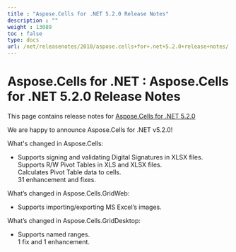 ```yaml
---
title : "Aspose.Cells for .NET 5.2.0 Release Notes" 
description : "" 
weight : 13089 
toc : false
type: docs
url: /net/releasenotes/2010/aspose.cells+for+.net+5.2.0+release+notes/
---
```


# Aspose.Cells for .NET : Aspose.Cells for .NET 5.2.0 Release Notes


This page contains release notes for [Aspose.Cells for .NET 5.2.0](http://www.aspose.com/downloads/cells/net/new-releases/aspose.cells-for-.net-5.2.0/)

We are happy to announce Aspose.Cells for .NET v5.2.0!

What's changed in Aspose.Cells:

*   Supports signing and validating Digital Signatures in XLSX files.  
    Supports R/W Pivot Tables in XLS and XLSX files.  
    Calculates Pivot Table data to cells.  
    31 enhancement and fixes.

What’s changed in Aspose.Cells.GridWeb:

*   Supports importing/exporting MS Excel’s images.

What’s changed in Aspose.Cells.GridDesktop:

*   Supports named ranges.  
    1 fix and 1 enhancement.


